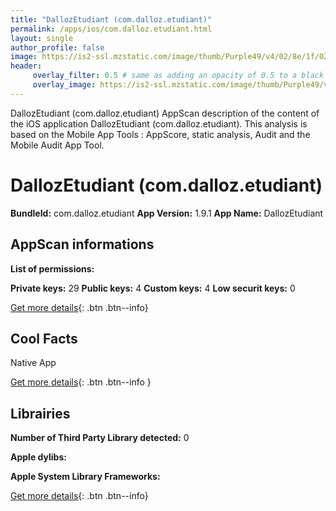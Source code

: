 ```yaml
---
title: "DallozEtudiant (com.dalloz.etudiant)"
permalink: /apps/ios/com.dalloz.etudiant.html
layout: single
author_profile: false
image: https://is2-ssl.mzstatic.com/image/thumb/Purple49/v4/02/8e/1f/028e1fde-48b4-9554-8351-d0dd88d9cf30/mzl.drtfvndm.jpg/512x512bb.jpg
header: 
     overlay_filter: 0.5 # same as adding an opacity of 0.5 to a black background
     overlay_image: https://is2-ssl.mzstatic.com/image/thumb/Purple49/v4/02/8e/1f/028e1fde-48b4-9554-8351-d0dd88d9cf30/mzl.drtfvndm.jpg/512x512bb.jpg
---
```

DallozEtudiant (com.dalloz.etudiant) AppScan description of the content of the iOS application DallozEtudiant (com.dalloz.etudiant). This analysis is based on the Mobile App Tools : AppScore, static analysis, Audit and the Mobile Audit App Tool.

# DallozEtudiant (com.dalloz.etudiant)

**BundleId:** com.dalloz.etudiant
**App Version:** 1.9.1
**App Name:** DallozEtudiant


## AppScan informations 

**List of permissions:** 
  
  
**Private keys:** 29
**Public keys:** 4
**Custom keys:** 4
**Low securit keys:** 0
  
[Get more details](/pricing.html){: .btn .btn--info}

## Cool Facts

Native App
  
[Get more details](/pricing.html){: .btn .btn--info }

## Librairies 
**Number of Third Party Library detected:** 0


**Apple dylibs:**


**Apple System Library Frameworks:**


  
[Get more details](/pricing.html){: .btn .btn--info}

